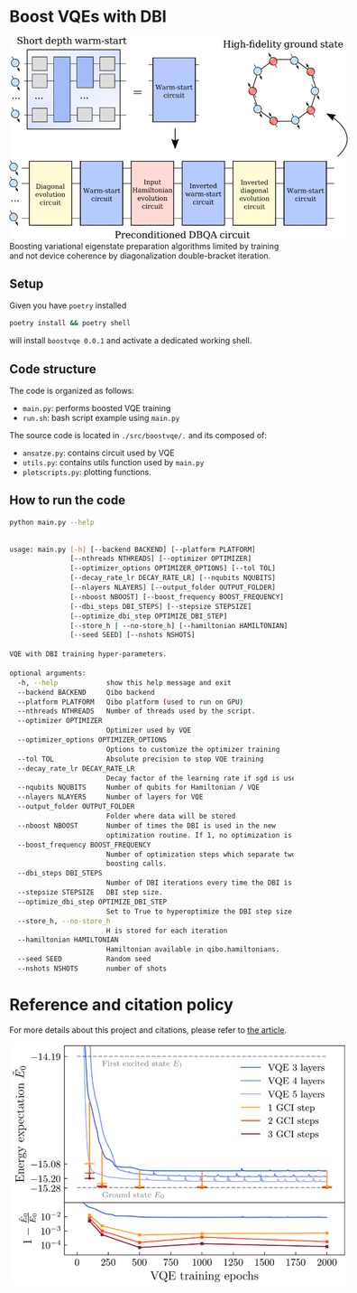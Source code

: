 # Boost VQEs with DBI

<img src="figures/diagram.png" style="solid #000; max-width:600px; max-height:1000px;">
Boosting variational eigenstate preparation algorithms limited by training and not device coherence by diagonalization double-bracket iteration.

## Setup

Given you have `poetry` installed

```sh
poetry install && poetry shell
```

will install `boostvqe 0.0.1` and activate a dedicated working shell.

## Code structure

The code is organized as follows:

* `main.py`: performs boosted VQE training
* `run.sh`: bash script example using `main.py`

The source code is located in `./src/boostvqe/.` and its composed of:

* `ansatze.py`: contains circuit used by VQE
* `utils.py`: contains utils function used by `main.py`
* `plotscripts.py`: plotting functions.

## How to run the code

```sh
python main.py --help
```

```sh

usage: main.py [-h] [--backend BACKEND] [--platform PLATFORM]
               [--nthreads NTHREADS] [--optimizer OPTIMIZER]
               [--optimizer_options OPTIMIZER_OPTIONS] [--tol TOL]
               [--decay_rate_lr DECAY_RATE_LR] [--nqubits NQUBITS]
               [--nlayers NLAYERS] [--output_folder OUTPUT_FOLDER]
               [--nboost NBOOST] [--boost_frequency BOOST_FREQUENCY]
               [--dbi_steps DBI_STEPS] [--stepsize STEPSIZE]
               [--optimize_dbi_step OPTIMIZE_DBI_STEP]
               [--store_h | --no-store_h] [--hamiltonian HAMILTONIAN]
               [--seed SEED] [--nshots NSHOTS]

VQE with DBI training hyper-parameters.

optional arguments:
  -h, --help            show this help message and exit
  --backend BACKEND     Qibo backend
  --platform PLATFORM   Qibo platform (used to run on GPU)
  --nthreads NTHREADS   Number of threads used by the script.
  --optimizer OPTIMIZER
                        Optimizer used by VQE
  --optimizer_options OPTIMIZER_OPTIONS
                        Options to customize the optimizer training
  --tol TOL             Absolute precision to stop VQE training
  --decay_rate_lr DECAY_RATE_LR
                        Decay factor of the learning rate if sgd is used
  --nqubits NQUBITS     Number of qubits for Hamiltonian / VQE
  --nlayers NLAYERS     Number of layers for VQE
  --output_folder OUTPUT_FOLDER
                        Folder where data will be stored
  --nboost NBOOST       Number of times the DBI is used in the new
                        optimization routine. If 1, no optimization is run.
  --boost_frequency BOOST_FREQUENCY
                        Number of optimization steps which separate two DBI
                        boosting calls.
  --dbi_steps DBI_STEPS
                        Number of DBI iterations every time the DBI is called.
  --stepsize STEPSIZE   DBI step size.
  --optimize_dbi_step OPTIMIZE_DBI_STEP
                        Set to True to hyperoptimize the DBI step size.
  --store_h, --no-store_h
                        H is stored for each iteration
  --hamiltonian HAMILTONIAN
                        Hamiltonian available in qibo.hamiltonians.
  --seed SEED           Random seed
  --nshots NSHOTS       number of shots
```
# Reference and citation policy

For more details about this project and citations, please refer to [the article](https://www.arxiv.org/abs/2408.03987).

<img src="figures/hw_preserving_XXZ_10Q3L42S_cma_jumps.png" style="solid #000; max-width:600px; max-height:1000px;">
